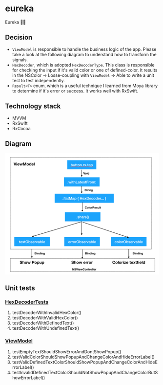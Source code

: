 # eureka
Eureka 👨‍💻

## Decision
+ `ViewModel` is responsible to handle the business logic of the app. Please take a look at the following diagram to understand how to transform the signals.
+ `HexDecoder`, which is adopted `HexDecoderType`. This class is responsible for checking the input if it's valid color or one of defined-color. It results in the NSColor => Losse-coupling with `ViewModel` => Able to write a unit test to test independently.
 + `Result<T>` enum, which is a useful technique I learned from Moya library to determine if it's error or success. It works well with RxSwift.

## Technology stack
+ MVVM
+ RxSwift
+ RxCocoa

## Diagram
![alt text](https://github.com/NghiaTranUIT/eureka/blob/master/diagram.png)

## Unit tests
### [HexDecoderTests](https://github.com/NghiaTranUIT/eureka/blob/master/AssignmentTests/HexDecoderTests.swift)
1. testDecoderWithInvalidHexColor()
2. testDecoderWithValidHexColor()
3. testDecoderWithDefinedText()
4. testDecoderWithUndefinedText()

### [ViewModel](https://github.com/NghiaTranUIT/eureka/blob/master/AssignmentTests/ViewModelsTests.swift)
1. testEmptyTextShouldShowErrorAndDontShowPopup()
2. testValidColorShouldShowPopupAndChangeColorAndHideErrorLabel()
3. testValidDefinedTextColorShouldShowPopupAndChangeColorAndHideErrorLabel() 
4. testInvalidDefinedTextColorShouldNotShowPopupAndChangeColorButShowErrorLabel()
